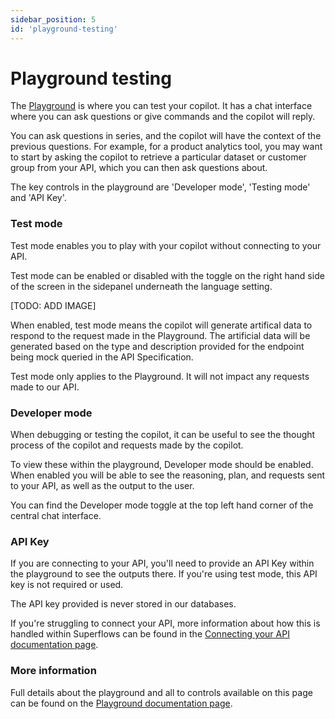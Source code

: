 ```yaml
---
sidebar_position: 5
id: 'playground-testing'
---
```


# Playground testing

The [Playground](https://dashboard.superflows.ai/) is where you can test your copilot. It has a chat interface where you can ask questions or give commands and the copilot will reply. 

You can ask questions in series, and the copilot will have the context of the previous questions. For example, for a product analytics tool, you may want to start by asking the copilot to retrieve a particular dataset or customer group from your API, which you can then ask questions about. 

The key controls in the playground are 'Developer mode', 'Testing mode' and 'API Key'.

### Test mode

Test mode enables you to play with your copilot without connecting to your API. 

Test mode can be enabled or disabled with the toggle on the right hand side of the screen in the sidepanel underneath the language setting.

[TODO: ADD IMAGE]

When enabled, test mode means the copilot will generate artifical data to respond to the request made in the Playground. The artificial data will be generated based on the type and description provided for the endpoint being mock queried in the API Specification.

Test mode only applies to the Playground. It will not impact any requests made to our API. 

### Developer mode

When debugging or testing the copilot, it can be useful to see the thought process of the copilot and requests made by the copilot. 

To view these within the playground, Developer mode should be enabled. When enabled you will be able to see the reasoning, plan, and requests sent to your API, as well as the output to the user.

You can find the Developer mode toggle at the top left hand corner of the central chat interface. 

### API Key

If you are connecting to your API, you'll need to provide an API Key within the playground to see the outputs there. If you're using test mode, this API key is not required or used. 

The API key provided is never stored in our databases.

If you're struggling to connect your API, more information about how this is handled within Superflows can be found in the [Connecting your API documentation page](../category/connecting-your-api).

### More information

Full details about the playground and all to controls available on this page can be found on the [Playground documentation page](../category/playground).

